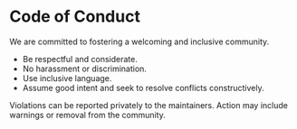 # Code of Conduct

We are committed to fostering a welcoming and inclusive community.

- Be respectful and considerate.
- No harassment or discrimination.
- Use inclusive language.
- Assume good intent and seek to resolve conflicts constructively.

Violations can be reported privately to the maintainers. Action may include warnings or removal from the community.


